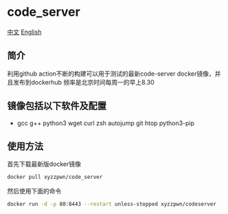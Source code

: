 # code_server
[中文](./README_zh_CN.md)  [English](./README.md)
## 简介
利用github action不断的构建可以用于测试的最新code-server docker镜像，并且发布到dockerhub
频率是北京时间每周一的早上8.30

## 镜像包括以下软件及配置
- gcc g++ python3 wget curl zsh autojump git htop python3-pip



## 使用方法
首先下载最新版docker镜像
```bash
docker pull xyzzpwn/code_server
```

然后使用下面的命令
```bash
docker run -d -p 80:8443 --restart unless-stopped xyzzpwn/codeserver
```
